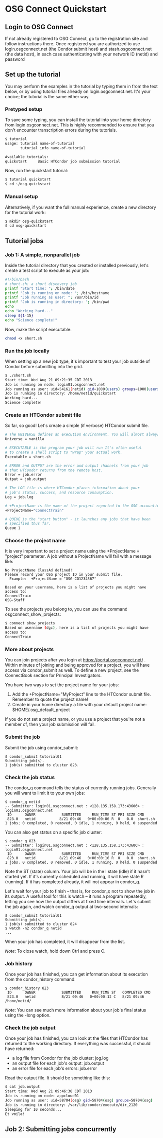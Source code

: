 OSG Connect Quickstart
======================

Login to OSG Connect
--------------------
If not already registered to OSG Connect, go to the registration site and follow instructions there.
Once registered you are authorized to use login.osgconnect.net (the Condor submit host) and stash.osgconnect.net (the data host), in each case authenticating with your network ID (netid) and password

Set up the tutorial
-------------------
You may perform the examples in the tutorial by typing them in from the text below, or by using tutorial files already on login.osgconnect.net. It's your choice; the tutorial is the same either way. 


### Pretyped setup
To save some typing, you can install the tutorial into your home directory from login.osgconnect.net. This is highly recommended to ensure that you don't encounter transcription errors during the tutorials. 

````bash
$ tutorial 
usage: tutorial name-of-tutorial 
       tutorial info name-of-tutorial

Available tutorials: 
quickstart     Basic HTCondor job submission tutorial
````

Now, run the quickstart tutorial:
````bash
$ tutorial quickstart 
$ cd ~/osg-quickstart 
````

### Manual setup 
Alternatively, if you want the full manual experience, create a new directory for the tutorial work: 
````bash
$ mkdir osg-quickstart 
$ cd osg-quickstart
````

Tutorial jobs
-------------
### Job 1: A simple, nonparallel job

Inside the tutorial directory that you created or installed previously, let's create a test script to execute as your job: 

````bash
#!/bin/bash
# short.sh: a short discovery job
printf "Start time: "; /bin/date
printf "Job is running on node: "; /bin/hostname
printf "Job running as user: "; /usr/bin/id
printf "Job is running in directory: "; /bin/pwd
echo
echo "Working hard..."
sleep ${1-15}
echo "Science complete!"
````

Now, make the script executable.
````bash
chmod +x short.sh
````


### Run the job locally

When setting up a new job type, it's important to test your job outside of Condor before submitting into the grid. 
````bash
$ ./short.sh
Start time: Wed Aug 21 09:21:35 CDT 2013
Job is running on node: login01.osgconnect.net
Job running as user: uid=54161(netid) gid=1000(users) groups=1000(users),0(root),1001(osg-connect),1002(osg-staff),1003(osg-connect-test),9948(staff),19012(osgconnect)
Job is running in directory: /home/netid/quickstart
Working hard...
Science complete!
````

### Create an HTCondor submit file

So far, so good! Let's create a simple (if verbose) HTCondor submit file. 
````bash
# The UNIVERSE defines an execution environment. You will almost always use VANILLA. 
Universe = vanilla 

# EXECUTABLE is the program your job will run It's often useful 
# to create a shell script to "wrap" your actual work. 
Executable = short.sh 

# ERROR and OUTPUT are the error and output channels from your job
# that HTCondor returns from the remote host.
Error = job.error
Output = job.output

# The LOG file is where HTCondor places information about your 
# job's status, success, and resource consumption. 
Log = job.log

# +ProjectName is the name of the project reported to the OSG accounting system
+ProjectName="ConnectTrain"

# QUEUE is the "start button" - it launches any jobs that have been 
# specified thus far. 
Queue 1
````

### Choose the project name

It is very important to set a project name using the +ProjectName = "project" parameter. A job without a ProjectName will fail with a message like:

````
No ProjectName ClassAd defined!
Please record your OSG project ID in your submit file.
  Example:  +ProjectName = "OSG-CO1234567"

Based on your username, here is a list of projects you might have 
access to:
ConnectTrain
OSG-Staff
````

To see the projects you belong to, you can use the command osgconnect_show_projects:
````bash
$ connect show_projects
Based on username (dgc), here is a list of projects you might have
access to:
ConnectTrain
````

### More about projects

You can join projects after you login at https://portal.osgconnect.net/ . Within minutes of joining and being approved for a project, you will have access via condor_submit as well. To define a new project, see the ConnectBook section for Principal Investigators.

You have two ways to set the project name for your jobs:

1. Add the +ProjectName="MyProject" line to the HTCondor submit file. Remember to quote the project name!
2. Create in your home directory a file with your default project name: $HOME/.osg_default_project

If you do not set a project name, or you use a project that you're not a member of, then your job submission will fail.

### Submit the job 

Submit the job using condor_submit:

````
$ condor_submit tutorial01
Submitting job(s). 
1 job(s) submitted to cluster 823.
````

### Check the job status

The condor_q command tells the status of currently running jobs. Generally you will want to limit it to your own jobs: 

````
$ condor_q netid
-- Submitter: login01.osgconnect.net : <128.135.158.173:43606> : login01.osgconnect.net
 ID      OWNER            SUBMITTED     RUN_TIME ST PRI SIZE CMD
 823.0   netid           8/21 09:46   0+00:00:06 R  0   0.0  short.sh
1 jobs; 0 completed, 0 removed, 0 idle, 1 running, 0 held, 0 suspended
````

You can also get status on a specific job cluster: 

````
$ condor_q 823
-- Submitter: login01.osgconnect.net : <128.135.158.173:43606> : login01.osgconnect.net
 ID      OWNER            SUBMITTED     RUN_TIME ST PRI SIZE CMD
 823.0   netid           8/21 09:46   0+00:00:10 R  0   0.0  short.sh
1 jobs; 0 completed, 0 removed, 0 idle, 1 running, 0 held, 0 suspended
````

Note the ST (state) column. Your job will be in the I state (idle) if it hasn't started yet. If it's currently scheduled and running, it will have state R (running). If it has completed already, it will not appear in condor_q. 

Let's wait for your job to finish – that is, for condor_q not to show the job in its output. A useful tool for this is watch – it runs a program repeatedly, letting you see how the output differs at fixed time intervals. Let's submit the job again, and watch condor_q output at two-second intervals: 

````
$ condor_submit tutorial01
Submitting job(s). 
1 job(s) submitted to cluster 824
$ watch -n2 condor_q netid 
... 
````

When your job has completed, it will disappear from the list. 

*Note*: To close watch, hold down Ctrl and press C. 

### Job history

Once your job has finished, you can get information about its execution from the condor_history command: 

````
$ condor_history 823
 ID      OWNER            SUBMITTED     RUN_TIME ST   COMPLETED CMD
 823.0   netid            8/21 09:46   0+00:00:12 C   8/21 09:46 /home/netid/
````

*Note*: You can see much more information about your job's final status using the -long option. 


### Check the job output

Once your job has finished, you can look at the files that HTCondor has returned to the working directory. If everything was successful, it should have returned:

* a log file from Condor for the job cluster: jog.log
* an output file for each job's output: job.output
* an error file for each job's errors: job.error

Read the output file. It should be something like this: 

````bash
$ cat job.output
Start time: Wed Aug 21 09:46:38 CDT 2013
Job is running on node: appcloud01
Job running as user: uid=58704(osg) gid=58704(osg) groups=58704(osg)
Job is running in directory: /var/lib/condor/execute/dir_2120
Sleeping for 10 seconds...
Et voila!
````

Job 2: Submitting jobs concurrently
-----------------------------------

